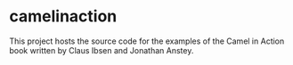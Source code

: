 camelinaction
=============

This project hosts the source code for the examples of the Camel in Action book written by Claus Ibsen and Jonathan Anstey.
